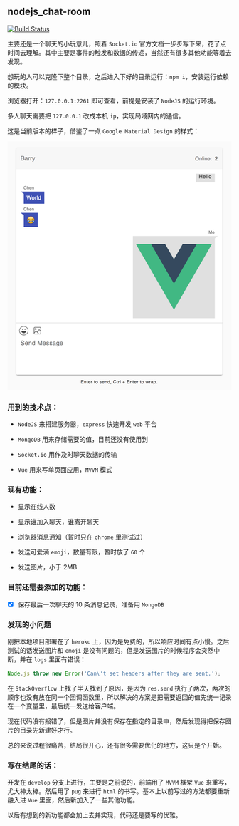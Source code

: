 ## nodejs_chat-room

[![Build Status](https://travis-ci.org/Chen38/nodejs_chat-room.svg?branch=feature%2Fadd-eslint-for-this-project)](https://travis-ci.org/Chen38/nodejs_chat-room)

主要还是一个聊天的小玩意儿，照着 `Socket.io` 官方文档一步步写下来，花了点时间去理解。其中主要是事件的触发和数据的传递，当然还有很多其他功能等着去发现。

想玩的人可以克隆下整个目录，之后进入下好的目录运行：`npm i`，安装运行依赖的模块。

浏览器打开：`127.0.0.1:2261` 即可查看，前提是安装了 `NodeJS` 的运行环境。

多人聊天需要把 `127.0.0.1` 改成本机 `ip`，实现局域网内的通信。

这是当前版本的样子，借鉴了一点 `Google Material Design` 的样式：

![chat](assets/chat.png)

### 用到的技术点：

* `NodeJS` 来搭建服务器，`express` 快速开发 `web` 平台

* `MongoDB` 用来存储需要的值，目前还没有使用到

* `Socket.io` 用作及时聊天数据的传输

* `Vue` 用来写单页面应用，`MVVM` 模式

### 现有功能：

* 显示在线人数

* 显示谁加入聊天，谁离开聊天

* 浏览器消息通知（暂时只在 `chrome` 里测试过）

* 发送可爱滴 `emoji`，数量有限，暂时放了 `60` 个

* 发送图片，小于 2MB

### 目前还需要添加的功能：

- [x] 保存最后一次聊天的 10 条消息记录，准备用 `MongoDB`

### 发现的小问题

刚把本地项目部署在了 `heroku` 上，因为是免费的，所以响应时间有点小慢。之后测试的话发送图片和 `emoji` 是没有问题的，但是发送图片的时候程序会突然中断，并在 `logs` 里面有错误：

```js
Node.js throw new Error('Can\'t set headers after they are sent.');
```

在 `StackOverflow` 上找了半天找到了原因，是因为 `res.send` 执行了两次，两次的顺序也没有放在同一个回调函数里，所以解决的方案是把需要返回的值先统一记录在一个变量里，最后统一发送给客户端。

现在代码没有报错了，但是图片并没有保存在指定的目录中，然后发现得把保存图片的目录先新建好才行。

总的来说过程很痛苦，结局很开心，还有很多需要优化的地方，这只是个开始。

### 写在结尾的话：

开发在 `develop` 分支上进行，主要是之前说的，前端用了 `MVVM` 框架 `Vue` 来重写，尤大神太棒。然后用了 `pug` 来进行 `html` 的书写。基本上以前写过的方法都要重新融入进 `Vue` 里面，然后新加入了一些其他功能。

以后有想到的新功能都会加上去并实现，代码还是要写的优雅。
